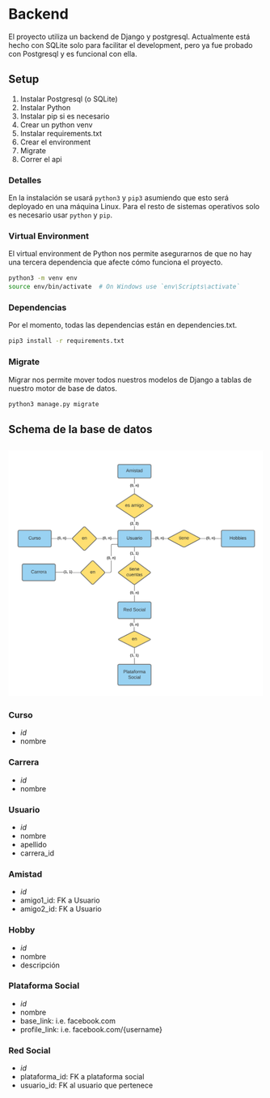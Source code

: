 # Backend
El proyecto utiliza un backend de Django y postgresql. Actualmente está hecho con SQLite solo para facilitar el 
development, pero ya fue probado con Postgresql y es funcional con ella.

## Setup
1. Instalar Postgresql (o SQLite)
2. Instalar Python
3. Instalar pip si es necesario
4. Crear un python venv
5. Instalar requirements.txt
6. Crear el environment
7. Migrate
8. Correr el api

### Detalles
En la instalación se usará `python3` y `pip3` asumiendo que esto será deployado en una máquina Linux. Para el resto 
de sistemas operativos solo es necesario usar `python` y `pip`.

### Virtual Environment
El virtual environment de Python nos permite asegurarnos de que no hay una tercera dependencia que afecte cómo funciona el proyecto.
```bash
python3 -m venv env
source env/bin/activate  # On Windows use `env\Scripts\activate`
```

### Dependencias
Por el momento, todas las dependencias están en dependencies.txt.
```bash
pip3 install -r requirements.txt
```

### Migrate
Migrar nos permite mover todos nuestros modelos de Django a tablas de nuestro motor de base de datos.
```bash
python3 manage.py migrate
```

## Schema de la base de datos
![Schema](Schema.png)
---
### Curso
- *id*
- nombre

### Carrera
- *id*
- nombre

### Usuario
- *id*
- nombre
- apellido
- carrera_id 

### Amistad
- *id*
- amigo1_id: FK a Usuario
- amigo2_id: FK a Usuario

### Hobby
- *id*
- nombre
- descripción

### Plataforma Social
- *id*
- nombre
- base_link: i.e. facebook.com
- profile_link: i.e. facebook.com/{username}

### Red Social
- *id*
- plataforma_id: FK a plataforma social
- usuario_id: FK al usuario que pertenece